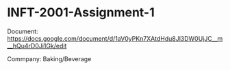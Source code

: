 # INFT-2001-Assignment-1

Document: https://docs.google.com/document/d/1aV0yPKn7XAtdHdu8Jl3DW0UjJC__m__hQu4rD0Ji1Gk/edit

Commpany: Baking/Beverage